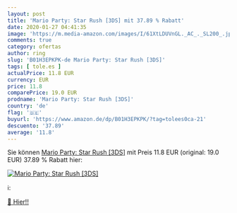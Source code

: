 ```yaml
---
layout: post
title: 'Mario Party: Star Rush [3DS] mit 37.89 % Rabatt'
date: 2020-01-27 04:41:35
image: 'https://m.media-amazon.com/images/I/61XtLDUVnGL._AC_._SL200_.jpg'
comments: true
category: ofertas
author: ring
slug: 'B01H3EPKPK-de Mario Party: Star Rush [3DS]'
tags: [ tole.es ]
actualPrice: 11.8 EUR
currency: EUR
price: 11.8
comparePrice: 19.0 EUR
prodname: 'Mario Party: Star Rush [3DS]'
country: 'de'
flag: '🇩🇪'
buyurl: 'https://www.amazon.de/dp/B01H3EPKPK/?tag=tolees0ca-21'
descuento: '37.89'
average: '11.8'
---
```


Sie können [Mario Party: Star Rush [3DS]](https://www.amazon.de/dp/B01H3EPKPK/?tag=tolees0ca-21) mit Preis 11.8 EUR (original: 19.0 EUR) 37.89 % Rabatt hier:

[![Mario Party: Star Rush [3DS]](https://m.media-amazon.com/images/I/61XtLDUVnGL._AC_._SL200_.jpg)](https://www.amazon.de/dp/B01H3EPKPK/?tag=tolees0ca-21)

ℹ️:


[🛒 Hier!!](https://www.amazon.de/dp/B01H3EPKPK/?tag=tolees0ca-21)
